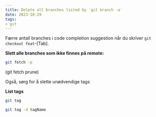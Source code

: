 ```yaml
---
title: Delete all branches listed by `git branch -a`
date: 2023-10-29
tags:
- git
---
```


Færre antall branches i code completion suggestion når du skriver `git checkout feat`-[Tab].

**Slett alle branches som ikke finnes på remote:**

```sh
git fetch -p
```

(git fetch prune)

Også, sørg for å slette unødvendige tags

**List tags**

```sh
git tag
```

```sh
git tag -d tagName
```


